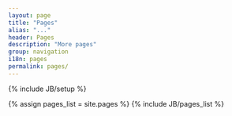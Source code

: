 ```yaml
---
layout: page
title: "Pages"
alias: "..."
header: Pages
description: "More pages"
group: navigation
i18n: pages
permalink: pages/
---
```

{% include JB/setup %}

<!-- <h2>All Pages</h2> -->
{% assign pages_list = site.pages %}
{% include JB/pages_list %}

<link href="/assets/css/tags.css" rel="stylesheet">
